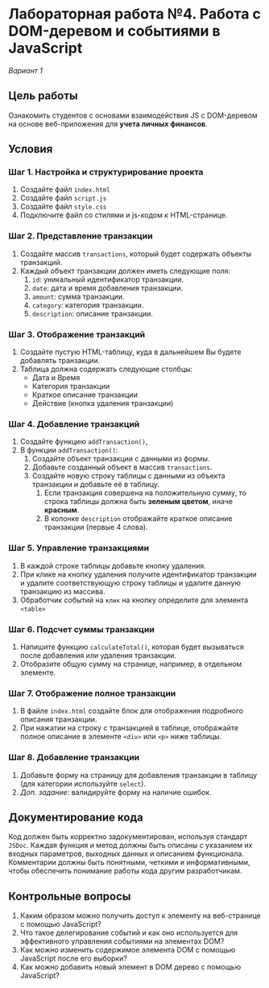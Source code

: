 # Лабораторная работа №4. Работа с DOM-деревом и событиями в JavaScript

_Вариант 1_

## Цель работы

Ознакомить студентов с основами взаимодействия JS с DOM-деревом на основе веб-приложения для **учета личных финансов**.

## Условия

### Шаг 1. Настройка и структурирование проекта

1. Создайте файл `index.html`
2. Создайте файл `script.js`
3. Создайте файл `style.css`
4. Подключите файл со стилями и js-кодом к HTML-странице.

### Шаг 2. Представление транзакции

1. Создайте массив `transactions`, который будет содержать объекты транзакций.
2. Каждый объект транзакции должен иметь следующие поля:
   1. `id`: уникальный идентификатор транзакции.
   2. `date`: дата и время добавления транзакции.
   3. `amount`: сумма транзакции.
   4. `category`: категория транзакции.
   5. `description`: описание транзакции.

### Шаг 3. Отображение транзакций

1. Создайте пустую HTML-таблицу, куда в дальнейшем Вы будете добавлять транзакции.
2. Таблица должна содержать следующие столбцы:
   - Дата и Время
   - Категория транзакции
   - Краткое описание транзакции
   - Действие (кнопка удаления транзакции)

### Шаг 4. Добавление транзакций

1. Создайте функцию `addTransaction()`,
2. В функции `addTransaction()`:
   1. Создайте объект транзакции с данными из формы.
   2. Добавьте созданный объект в массив `transactions`.
   3. Создайте новую строку таблицы с данными из объекта транзакции и добавьте её в таблицу.
      1. Если транзакция совершена на положительную сумму, то строка таблицы должна быть **зеленым цветом**, иначе **красным**.
      2. В колонке `description` отображайте краткое описание транзакции (первые 4 слова).

### Шаг 5. Управление транзакциями

1. В каждой строке таблицы добавьте кнопку удаления.
2. При клике на кнопку удаления получите идентификатор транзакции и удалите соответствующую строку таблицы и удалите данную транзакцию из массива.
3. Обработчик событий на `клик` на кнопку определите для элемента `<table>`

### Шаг 6. Подсчет суммы транзакции

1. Напишите функцию `calculateTotal()`, которая будет вызываться после добавления или удаления транзакции.
2. Отобразите общую сумму на странице, например, в отдельном элементе.

### Шаг 7. Отображение полное транзакции

1. В файле `index.html` создайте блок для отображения подробного описания транзакции.
2. При нажатии на строку с транзакцией в таблице, отображайте полное описание в элементе `<div>` или `<p>` ниже таблицы.

### Шаг 8. Добавление транзакции

1. Добавьте форму на страницу для добавления транзакции в таблицу (для категории используйте `select`).
2. _Доп. задание_: валидируйте форму на наличие ошибок.

## Документирование кода

Код должен быть корректно задокументирован, используя стандарт `JSDoc`. Каждая функция и метод должны быть описаны с указанием их входных параметров, выходных данных и описанием функционала. Комментарии должны быть понятными, четкими и информативными, чтобы обеспечить понимание работы кода другим разработчикам.

## Контрольные вопросы

1. Каким образом можно получить доступ к элементу на веб-странице с помощью JavaScript?
2. Что такое делегирование событий и как оно используется для эффективного управления событиями на элементах DOM?
3. Как можно изменить содержимое элемента DOM с помощью JavaScript после его выборки?
4. Как можно добавить новый элемент в DOM дерево с помощью JavaScript?
